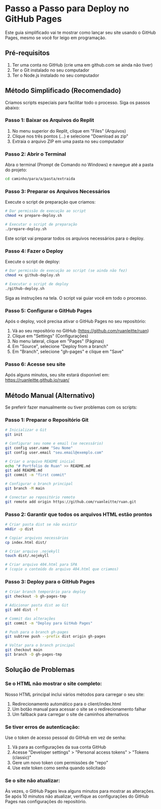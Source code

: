 # Passo a Passo para Deploy no GitHub Pages

Este guia simplificado vai te mostrar como lançar seu site usando o GitHub Pages, mesmo se você for leigo em programação.

## Pré-requisitos

1. Ter uma conta no GitHub (crie uma em github.com se ainda não tiver)
2. Ter o Git instalado no seu computador
3. Ter o Node.js instalado no seu computador

## Método Simplificado (Recomendado)

Criamos scripts especiais para facilitar todo o processo. Siga os passos abaixo:

### Passo 1: Baixar os Arquivos do Replit

1. No menu superior do Replit, clique em "Files" (Arquivos)
2. Clique nos três pontos (...) e selecione "Download as zip"
3. Extraia o arquivo ZIP em uma pasta no seu computador

### Passo 2: Abrir o Terminal

Abra o terminal (Prompt de Comando no Windows) e navegue até a pasta do projeto:

```bash
cd caminho/para/a/pasta/extraida
```

### Passo 3: Preparar os Arquivos Necessários

Execute o script de preparação que criamos:

```bash
# Dar permissão de execução ao script
chmod +x prepare-deploy.sh

# Executar o script de preparação
./prepare-deploy.sh
```

Este script vai preparar todos os arquivos necessários para o deploy.

### Passo 4: Fazer o Deploy

Execute o script de deploy:

```bash
# Dar permissão de execução ao script (se ainda não fez)
chmod +x github-deploy.sh

# Executar o script de deploy
./github-deploy.sh
```

Siga as instruções na tela. O script vai guiar você em todo o processo.

### Passo 5: Configurar o GitHub Pages

Após o deploy, você precisa ativar o GitHub Pages no seu repositório:

1. Vá ao seu repositório no GitHub (https://github.com/ruanleitte/ruan)
2. Clique em "Settings" (Configurações)
3. No menu lateral, clique em "Pages" (Páginas)
4. Em "Source", selecione "Deploy from a branch"
5. Em "Branch", selecione "gh-pages" e clique em "Save"

### Passo 6: Acesse seu site

Após alguns minutos, seu site estará disponível em:
https://ruanleitte.github.io/ruan/

## Método Manual (Alternativo)

Se preferir fazer manualmente ou tiver problemas com os scripts:

### Passo 1: Preparar o Repositório Git

```bash
# Inicializar o Git
git init

# Configurar seu nome e email (se necessário)
git config user.name "Seu Nome"
git config user.email "seu.email@exemplo.com"

# Criar o arquivo README inicial
echo "# Portfolio de Ruan" >> README.md
git add README.md
git commit -m "first commit"

# Configurar o branch principal
git branch -M main

# Conectar ao repositório remoto
git remote add origin https://github.com/ruanleitte/ruan.git
```

### Passo 2: Garantir que todos os arquivos HTML estão prontos

```bash
# Criar pasta dist se não existir
mkdir -p dist

# Copiar arquivos necessários
cp index.html dist/

# Criar arquivo .nojekyll
touch dist/.nojekyll

# Criar arquivo 404.html para SPA
# (copie o conteúdo do arquivo 404.html que criamos)
```

### Passo 3: Deploy para o GitHub Pages

```bash
# Criar branch temporário para deploy
git checkout -b gh-pages-tmp

# Adicionar pasta dist ao Git
git add dist -f

# Commit das alterações
git commit -m "Deploy para GitHub Pages"

# Push para o branch gh-pages
git subtree push --prefix dist origin gh-pages

# Voltar para o branch principal
git checkout main
git branch -D gh-pages-tmp
```

## Solução de Problemas

### Se o HTML não mostrar o site completo:

Nosso HTML principal inclui vários métodos para carregar o seu site:
1. Redirecionamento automático para o client/index.html
2. Um botão manual para acessar o site se o redirecionamento falhar
3. Um fallback para carregar o site de caminhos alternativos

### Se tiver erros de autenticação:

Use o token de acesso pessoal do GitHub em vez de senha:

1. Vá para as configurações da sua conta GitHub
2. Acesse "Developer settings" > "Personal access tokens" > "Tokens (classic)"
3. Gere um novo token com permissões de "repo"
4. Use este token como senha quando solicitado

### Se o site não atualizar:

Às vezes, o GitHub Pages leva alguns minutos para mostrar as alterações. Se após 10 minutos não atualizar, verifique as configurações do GitHub Pages nas configurações do repositório.